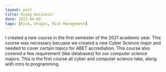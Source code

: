 ```yaml
---
layout: post
title: Risky Business!
date: 2021-04-09 
tags: [Risk, Dragos, Risk Management]
---
```


I created a new course in the first semester of the 2021 academic year. This course was necessary becuase we created a new Cyber Science major and needed to cover certain topics for ABET accrediation. This course also covered a few requirement (like databases) for our computer science majors. This is the first course all cyber and computer science take, along with intro to programming. 




